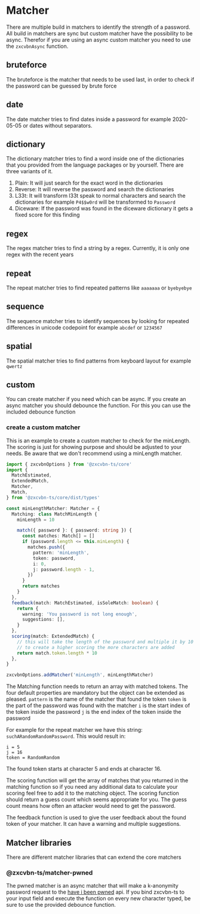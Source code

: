 # Matcher

There are multiple build in matchers to identify the strength of a password. All build in matchers are sync but custom matcher have the possibility to be async.
Therefor if you are using an async custom matcher you need to use the `zxcvbnAsync` function.

## bruteforce

The bruteforce is the matcher that needs to be used last, in order to check if the password can be guessed by brute force

## date

The date matcher tries to find dates inside a password for example 2020-05-05 or dates without separators.

## dictionary

The dictionary matcher tries to find a word inside one of the dictionaries that you provided from the language packages or by yourself.
There are three variants of it.

1. Plain: It will just search for the exact word in the dictionaries
2. Reverse: It will reverse the password and search the dictionaries
3. L33t: It will transform l33t speak to normal characters and search the dictionaries for example `P4$$w0rd` will be transformed to `Password`
4. Diceware: If the password was found in the diceware dictionary it gets a fixed score for this finding

## regex

The regex matcher tries to find a string by a regex. Currently, it is only one regex with the recent years

## repeat

The repeat matcher tries to find repeated patterns like `aaaaaaa` or `byebyebye`

## sequence

The sequence matcher tries to identify sequences by looking for repeated differences in unicode codepoint for example `abcdef` or `1234567`

## spatial

The spatial matcher tries to find patterns from keyboard layout for example `qwertz`

## custom

You can create matcher if you need which can be async. If you create an async matcher you should debounce the function. For this you can use the included debounce function

### create a custom matcher

This is an example to create a custom matcher to check for the minLength. The scoring is just for showing purpose and should be adjusted to your needs.
Be aware that we don't recommend using a minLength matcher.

```ts
import { zxcvbnOptions } from '@zxcvbn-ts/core'
import {
  MatchEstimated,
  ExtendedMatch,
  Matcher,
  Match,
} from '@zxcvbn-ts/core/dist/types'

const minLengthMatcher: Matcher = {
  Matching: class MatchMinLength {
    minLength = 10

    match({ password }: { password: string }) {
      const matches: Match[] = []
      if (password.length <= this.minLength) {
        matches.push({
          pattern: 'minLength',
          token: password,
          i: 0,
          j: password.length - 1,
        })
      }
      return matches
    }
  },
  feedback(match: MatchEstimated, isSoleMatch: boolean) {
    return {
      warning: 'You password is not long enough',
      suggestions: [],
    }
  },
  scoring(match: ExtendedMatch) {
    // this will take the length of the password and multiple it by 10
    // to create a higher scoring the more characters are added
    return match.token.length * 10
  },
}

zxcvbnOptions.addMatcher('minLength', minLengthMatcher)
```

The Matching function needs to return an array with matched tokens. The four default properties are mandatory but the object can be extended as pleased.
`pattern` is the name of the matcher that found the token
`token` is the part of the password was found with the matcher
`i` is the start index of the token inside the password
`j` is the end index of the token inside the password

For example for the repeat matcher we have this string: `suchARandomRandomPassword`.
This would result in:
```
i = 5
j = 16
token = RandomRandom
```
The found token starts at character 5 and ends at character 16.

The scoring function will get the array of matches that you returned in the matching function so if you need any additional data to calculate your scoring feel free to add it to the matching object.
The scoring function should return a guess count which seems appropriate for you. The guess count means how often an attacker would need to get the password.

The feedback function is used to give the user feedback about the found token of your matcher. It can have a warning and multiple suggestions.


## Matcher libraries

There are different matcher libraries that can extend the core matchers

### @zxcvbn-ts/matcher-pwned 
The pwned matcher is an async matcher that will make a k-anonymity password request to the [have i been pwned](https://haveibeenpwned.com/) api. 
If you bind zxcvbn-ts to your input field and execute the function on every new character typed, be sure to use the provided debounce function.
